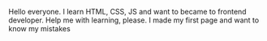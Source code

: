 Hello everyone. I learn HTML, CSS, JS and want to became to frontend developer. Help me with learning, please.
I made my first page and want to know my mistakes
